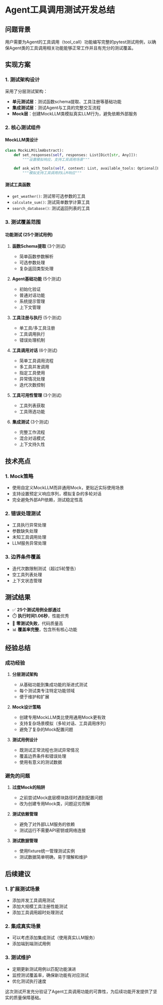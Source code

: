 # Agent工具调用测试开发总结

## 问题背景

用户需要为Agent的工具调用（tool_call）功能编写完整的pytest测试用例，以确保Agent类的工具调用相关功能能够正常工作并且有充分的测试覆盖。

## 实现方案

### 1. 测试架构设计

采用了分层测试架构：
- **单元测试层**：测试函数schema提取、工具注册等基础功能
- **集成测试层**：测试Agent与工具的完整交互流程
- **Mock层**：创建MockLLM类模拟真实LLM行为，避免依赖外部服务

### 2. 核心测试组件

#### MockLLM类设计
```python
class MockLLM(LlmAbstract):
    def set_responses(self, responses: List[Dict[str, Any]]):
        """设置模拟响应，支持工具调用场景"""
    
    def ask_with_tools(self, context: List, available_tools: Optional[List[str]] = None):
        """模拟支持工具调用的LLM响应"""
```

#### 测试工具函数
- `get_weather()`: 测试带可选参数的工具
- `calculate_sum()`: 测试简单数学计算工具
- `search_database()`: 测试返回列表的工具

### 3. 测试覆盖范围

#### 功能测试 (25个测试用例)
1. **函数Schema提取** (3个测试)
   - 简单函数参数解析
   - 可选参数处理
   - 复杂返回类型处理

2. **Agent基础功能** (5个测试)
   - 初始化验证
   - 普通对话功能
   - 系统提示管理
   - 上下文管理

3. **工具注册与执行** (5个测试)
   - 单工具/多工具注册
   - 工具调用执行
   - 错误处理机制

4. **工具调用对话** (6个测试)
   - 简单工具调用流程
   - 多工具并发调用
   - 指定工具使用
   - 异常情况处理
   - 迭代次数控制

5. **工具可用性管理** (3个测试)
   - 工具列表获取
   - 工具筛选功能

6. **集成测试** (3个测试)
   - 完整工作流程
   - 混合对话模式
   - 上下文持久性

## 技术亮点

### 1. Mock策略
- 使用自定义MockLLM而非通用Mock，更贴近实际使用场景
- 支持设置预定义响应序列，模拟复杂的多轮对话
- 完全避免外部API依赖，测试稳定性高

### 2. 错误处理测试
- 工具执行异常处理
- 参数缺失处理  
- 未知工具调用处理
- LLM服务异常处理

### 3. 边界条件覆盖
- 迭代次数限制测试（超过5轮警告）
- 空工具列表处理
- 上下文状态管理

## 测试结果

- ✅ **25个测试用例全部通过**
- ⏱️ **执行时间1.06秒**，性能优秀
- 🚫 **零测试失败**，代码质量高
- 📊 **覆盖率完整**，包含所有核心功能

## 经验总结

### 成功经验

1. **分层测试架构**
   - 从基础功能到集成功能的渐进式测试
   - 每个测试类专注特定功能领域
   - 便于维护和扩展

2. **Mock设计策略**
   - 创建专用MockLLM类比使用通用Mock更有效
   - 支持复杂场景模拟（多轮对话、工具调用序列）
   - 避免了复杂的Mock配置问题

3. **测试用例设计**
   - 既测试正常流程也测试异常情况
   - 覆盖边界条件和错误处理
   - 使用有意义的测试数据

### 避免的问题

1. **过度Mock的陷阱**
   - 之前尝试Mock底层模块路径时遇到配置问题
   - 改为创建专用Mock类，问题迎刃而解

2. **测试依赖管理**
   - 避免了对外部LLM服务的依赖
   - 测试运行不需要API密钥或网络连接

3. **测试数据管理**
   - 使用fixture统一管理测试实例
   - 测试数据简单明确，易于理解和维护

## 后续建议

### 1. 扩展测试场景
- 添加并发工具调用测试
- 添加大规模工具注册性能测试
- 添加工具调用超时处理测试

### 2. 集成真实场景
- 可以考虑添加集成测试（使用真实LLM服务）
- 添加端到端测试用例

### 3. 测试维护
- 定期更新测试用例以匹配功能演进
- 监控测试覆盖率，确保新功能有对应测试
- 优化测试执行速度

这次测试开发充分验证了Agent工具调用功能的可靠性，为后续功能开发提供了坚实的质量保障基础。